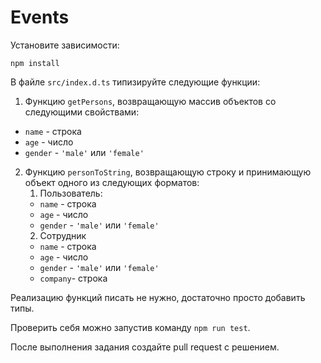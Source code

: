 # Events

Установите зависимости:

```
npm install
```

В файле `src/index.d.ts` типизируйте следующие функции:

1. Функцию `getPersons`, возвращающую массив объектов со следующими свойствами:

-   `name` - строка
-   `age` - число
-   `gender` - `'male'` или `'female'`

2. Функцию `personToString`, возвращающую строку и принимающую объект одного из следующих форматов:
    1. Пользователь:
    - `name` - строка
    - `age` - число
    - `gender` - `'male'` или `'female'`
    2. Сотрудник
    - `name` - строка
    - `age` - число
    - `gender` - `'male'` или `'female'`
    - `company`- строка

Реализацию функций писать не нужно, достаточно просто добавить типы.

Проверить себя можно запустив команду `npm run test`.

После выполнения задания создайте pull request с решением.
